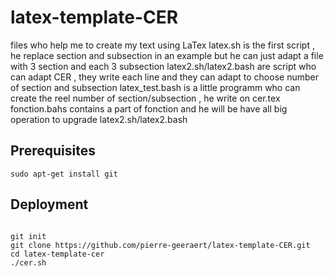 # latex-template-CER
files who help me to create my text using LaTex
latex.sh is the first script , he replace section and subsection in an example but he can just adapt a file with 3 section and each 3 subsection
latex2.sh/latex2.bash are script who can adapt CER , they write each line and they can adapt to choose number of section and subsection
latex_test.bash is a little programm who can create the reel number of section/subsection , he write on cer.tex
fonction.bahs contains a part of fonction and he will be have all big operation to upgrade latex2.sh/latex2.bash


## Prerequisites
```
sudo apt-get install git
```
## Deployment
```

git init
git clone https://github.com/pierre-geeraert/latex-template-CER.git
cd latex-template-cer
./cer.sh
```
